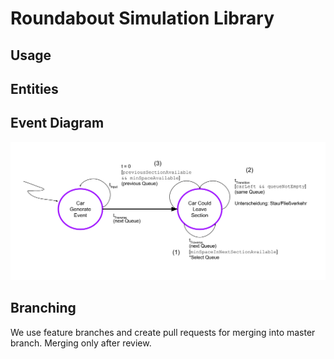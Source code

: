 # Roundabout Simulation Library

## Usage

## Entities

## Event Diagram
![Event Diagram](images/EventDiagram.svg)

## Branching
We use feature branches and create pull requests for merging into master branch. Merging only after review.
